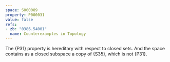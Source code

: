 ```yaml
---
space: S000089
property: P000031
value: false
refs:
- zb: "0386.54001"
  name: Counterexamples in Topology
---
```


The {P31} property is hereditary with respect to closed sets.  And the space contains as a closed subspace a copy of {S35}, which is not {P31}.
